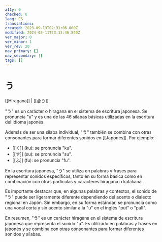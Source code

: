 ```yaml
---
a11y: 0
checked: 0
lang: ES
translations: 
created: 2023-09-13T02:31:06.000Z
modified: 2024-03-11T23:13:46.840Z
ver_major: 0
ver_minor: 1
ver_rev: 20
nav_primary: []
nav_secondary: []
tags: []
---
```

# う

[[Hiragana]] | [[合う]]

  
"う" es un carácter o hiragana en el sistema de escritura japonesa. Se pronuncia "u" y es una de las 46 sílabas básicas utilizadas en la escritura del idioma japonés.

Además de ser una sílaba individual, "う" también se combina con otras consonantes para formar diferentes sonidos en [[Japonés]]. Por ejemplo:

- [[く]] (ku): se pronuncia "ku".
- [[す]] (su): se pronuncia "su".
- [[ふ]] (fu): se pronuncia "fu".

En la escritura japonesa, "う" se utiliza en palabras y frases para representar sonidos específicos, tanto en su forma básica como en combinación con otras partículas y caracteres hiragana o katakana.

Es importante destacar que, en algunas palabras y contextos, el sonido de "う" puede ser ligeramente diferente dependiendo del acento o dialecto regional en Japón. Sin embargo, en su forma estándar, se pronuncia como una vocal corta y sin acento similar a la "u" en el inglés "put" o "pull".

En resumen, "う" es un carácter hiragana en el sistema de escritura japonesa que representa el sonido "u". Es utilizado en palabras y frases en japonés y se combina con otras consonantes para formar diferentes sonidos y sílabas.